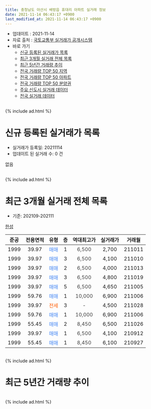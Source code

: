 ```yaml
---
title: 충청남도 아산시 배방읍 휴대리 아파트 실거래 정보
date: 2021-11-14 06:43:17 +0900
last_modified_at: 2021-11-14 06:43:17 +0900
---
```


* 업데이트 : 2021-11-14
* 자료 출처 : [국토교통부 실거래가 공개시스템](http://rt.molit.go.kr)
* 바로 가기
    * [신규 등록된 실거래가 목록](#신규-등록된-실거래가-목록)
    * [최근 3개월 실거래 전체 목록](#최근-3개월-실거래-전체-목록)
    * [최근 5년간 거래량 추이](#최근-5년간-거래량-추이)
    * [전국 거래량 TOP 50 지역](https://inasie.github.io/apt-trade-info/최근-3개월-전국에서-가장-거래가-많이-발생한-지역)
    * [전국 거래량 TOP 50 아파트](https://inasie.github.io/apt-trade-info/최근-3개월-전국에서-가장-거래가-많이-발생한-아파트)
    * [전국 거래량 TOP 50 분양권](https://inasie.github.io/apt-trade-info/최근-3개월-전국에서-가장-거래가-많이-발생한-분양권)
    * [주요 신도시 실거래 데이터](https://inasie.github.io/apt-trade-info/주요-신도시)
    * [전국 실거래 데이터](https://inasie.github.io/apt-trade-info/전국)
<br>
{% include ad.html %}
<br>

# 신규 등록된 실거래가 목록
* 실거래가 등록일: 20211114
* 업데이트 된 실거래 수: 0 건

없음

<br>
{% include ad.html %}
<br>

# 최근 3개월 실거래 전체 목록
* 기준: 202109-202111


[한성](https://search.naver.com/search.naver?query=%EC%B6%A9%EC%B2%AD%EB%82%A8%EB%8F%84+%EC%95%84%EC%82%B0%EC%8B%9C+%EB%B0%B0%EB%B0%A9%EC%9D%8D+%ED%9C%B4%EB%8C%80%EB%A6%AC+%ED%95%9C%EC%84%B1)

|준공|전용면적|유형|층|역대최고가|실거래가|거래월|
|:---:|:---:|:---:|:---:|:---:|:---:|:---:|
|1999|39.97|<span style="color:#4285f3">매매</span>|1|<span style="color:#444444">6,500</span>|2,700|211011|
|1999|39.97|<span style="color:#4285f3">매매</span>|3|<span style="color:#444444">6,500</span>|4,100|211010|
|1999|39.97|<span style="color:#4285f3">매매</span>|2|<span style="color:#444444">6,500</span>|4,000|211013|
|1999|39.97|<span style="color:#4285f3">매매</span>|3|<span style="color:#444444">6,500</span>|4,800|211019|
|1999|39.97|<span style="color:#4285f3">매매</span>|5|<span style="color:#444444">6,500</span>|4,650|211005|
|1999|59.76|<span style="color:#4285f3">매매</span>|1|<span style="color:#444444">10,000</span>|6,900|211006|
|1999|39.97|<span style="color:#ff5a00">전세</span>|3|<span style="color:#444444">-</span>|4,500|211028|
|1999|59.76|<span style="color:#4285f3">매매</span>|1|<span style="color:#444444">10,000</span>|6,900|211006|
|1999|55.45|<span style="color:#4285f3">매매</span>|2|<span style="color:#444444">8,450</span>|6,500|211026|
|1999|39.97|<span style="color:#4285f3">매매</span>|1|<span style="color:#444444">6,500</span>|4,100|210912|
|1999|55.45|<span style="color:#4285f3">매매</span>|1|<span style="color:#444444">8,450</span>|6,100|210927|


<br>
{% include ad.html %}
<br>

# 최근 5년간 거래량 추이


<div style="width:100%;">
    <canvas id="deal_progress" height="200"></canvas>
</div>

<script>
new Chart(document.getElementById("deal_progress"), {
    type: 'line',
    data: {
        labels: ['201611','201612','201701','201702','201703','201704','201705','201706','201707','201708','201709','201710','201711','201712','201801','201802','201803','201804','201805','201806','201807','201808','201809','201810','201811','201812','201901','201902','201903','201904','201905','201906','201907','201908','201909','201910','201911','201912','202001','202002','202003','202004','202005','202006','202007','202008','202009','202010','202011','202012','202101','202102','202103','202104','202105','202106','202107','202108','202109','202110','202111'],
        datasets: [{
            label: '매매',
            pointRadius: 1,
            data: [0, 2, 0, 2, 3, 2, 0, 1, 2, 2, 1, 0, 1, 1, 1, 1, 0, 1, 0, 1, 1, 0, 0, 2, 0, 0, 0, 0, 0, 1, 0, 0, 0, 0, 0, 0, 1, 0, 0, 0, 2, 1, 1, 0, 1, 0, 0, 0, 0, 0, 1, 0, 1, 2, 0, 4, 1, 2, 2, 8, 0],
            borderColor: "rgba(255, 201, 14, 1)",
            backgroundColor: "rgba(255, 201, 14, 0.5)",
            fill: false,
            lineTension: 0
        },{
            label: '전월세',
            pointRadius: 1,
            data: [3, 0, 1, 2, 2, 1, 0, 2, 2, 2, 1, 1, 0, 0, 2, 1, 1, 0, 1, 1, 0, 1, 0, 0, 2, 0, 0, 1, 3, 0, 1, 4, 0, 0, 0, 0, 0, 0, 2, 3, 0, 0, 1, 1, 1, 1, 0, 2, 1, 2, 0, 0, 1, 0, 0, 2, 1, 0, 0, 1, 0],
            borderColor: "rgba(0, 141, 185, 1)",
            backgroundColor: "rgba(0, 141, 185, 0.5)",
            fill: false,
            lineTension: 0
        }
        ]
    },
    options: {
        responsive: true,
        title: {
            display: false
        },
        tooltips: {
            mode: 'index',
            intersect: false
        },
        hover: {
            mode: 'nearest',
            intersect: true
        },
        scales: {
            xAxes: [{
                display: true,
                scaleLabel: {
                    display: true,
                    labelString: '년/월'
                }
            }],
            yAxes: [{
                display: true,
                ticks: {
                    suggestedMin: 0,
                },
                scaleLabel: {
                    display: true,
                    labelString: '실거래 수'
                }
            }]
        }
    }
});

</script>


<br>
{% include ad.html %}
<br>

